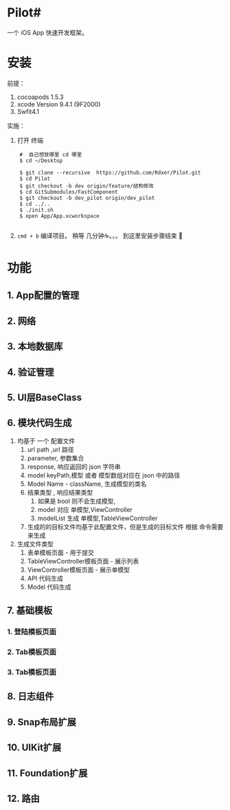 # Pilot#
一个 iOS App 快速开发框架。

# 安装
前提：
1. cocoapods 1.5.3
2. xcode Version 9.4.1 (9F2000)
3. Swfit4.1

实施：
1. 打开 终端 
  
``` 
    #  自己想放哪里 cd 哪里
    $ cd ~/Desktop    
    
    $ git clone --recursive  https://github.com/Rdxer/Pilot.git
    $ cd Pilot
    $ git checkout -b dev origin/feature/结构修改
    $ cd GitSubmodules/FastComponent
    $ git checkout -b dev_pilot origin/dev_pilot
    $ cd ../..
    $ ./init.sh
    $ open App/App.xcworkspace
    
```

2. `cmd + b` 编译项目。 稍等 几分钟☕️。。。 到这里安装步骤结束 🍻


# 功能


## 1. App配置的管理

## 2. 网络

## 3. 本地数据库

## 4. 验证管理

## 5. UI层BaseClass

## 6. 模块代码生成

1. 均基于 一个 配置文件
    1. url path ,url 路径 
    2. parameter, 参数集合
    3. response, 响应返回的 json 字符串
    4. model keyPath,模型 或者 模型数组对应在 json 中的路径
    5. Model Name - className, 生成模型的类名
    6. 结果类型 , 响应结果类型 
        1. 如果是 bool 则不会生成模型,
        2. model 对应 单模型,ViewController
        3. modelList 生成 单模型,TableViewController
    7. 生成的的目标文件均基于此配置文件，但是生成的目标文件 根据 命令需要来生成
5. 生成文件类型
    1. 表单模板页面 - 用于提交
    2. TableViewController模板页面 - 展示列表
    3. ViewController模板页面 - 展示单模型
    4. API 代码生成
    6. Model 代码生成
 


## 7. 基础模板

### 1. 登陆模板页面
### 2. Tab模板页面
### 3. Tab模板页面

## 8. 日志组件

## 9. Snap布局扩展

## 10. UIKit扩展

## 11. Foundation扩展

## 12. 路由



